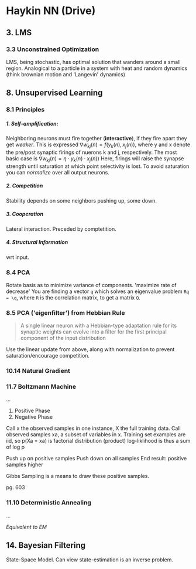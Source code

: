 # Haykin NN (Drive)

## 3. LMS
### 3.3 Unconstrained Optimization


LMS, being stochastic, has optimal solution that wanders around a small region.
Analogical to a particle in a system with heat and random dynamics (think brownian motion and 'Langevin' dynamics)

## 8. Unsupervised Learning
### 8.1 Principles
##### 1. Self-amplification:
Neighboring neurons must fire together (**interactive**), if they fire apart they get *weaker*.
This is expressed $\nabla w_{kj}(n) = f(y_k(n), x_j(n))$, where y and x denote the pre/post synaptic firings of nuerons k and j, respectively.
The most basic case is $\nabla w_{kj}(n) = \eta \cdot y_k(n) \cdot x_j(n))$
Here, firings will raise the synapse strength until saturation at which point selectivity is lost.
To avoid saturation you can *normalize* over all output neurons.

##### 2. Competition
Stability depends on some neighbors pushing up, some down.

##### 3. Cooperation
Lateral interaction.
Preceded by comptetition.

##### 4. Structural Information
wrt input.

### 8.4 PCA
Rotate basis as to minimize variance of components. 'maximize rate of decrease'
You are finding a vector `q` which solves an eigenvalue problem `Rq = \q`, where `R` is the correlation matrix, to get a matrix `Q`.

### 8.5 PCA ('eigenfilter') from Hebbian Rule
> A single linear neuron with a Hebbian-type adaptation rule for its synaptic weights can evolve into a filter for the first principal component of the input distribution

Use the linear update from above, along with normalization to prevent saturation/encourage competition.


### 10.14 Natural Gradient

### 11.7 Boltzmann Machine

...

1. Positive Phase
2. Negative Phase

Call x the observed samples in one instance, X the full training data.
Call observed samples xa, a subset of variables in x.
Training set examples are iid, so p(Xa = xa) is factorial distribution (product)
log-liklihood is thus a sum of log p


Push up on positive samples
Push down on all samples
End result: positive samples higher

Gibbs Sampling is a means to draw these positive samples.

pg. 603


### 11.10 Deterministic Annealing

...

_Equivalent to EM_

## 14. Bayesian Filtering
State-Space Model. Can view state-estimation is an inverse problem.



